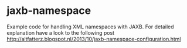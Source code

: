 jaxb-namespace
==============

Example code for handling XML namespaces with JAXB. For detailed explanation have a look to the following post
http://altfatterz.blogspot.nl/2013/10/jaxb-namespace-configuration.html
